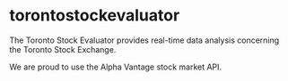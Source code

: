 # torontostockevaluator
The Toronto Stock Evaluator provides real-time data analysis concerning the Toronto Stock Exchange.

We are proud to use the Alpha Vantage stock market API.
